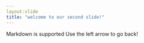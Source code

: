 ```yaml
---
layout:slide
title: "welcome to our second slide!"
---
```

Markdown is supported
Use the left arrow to go back!
